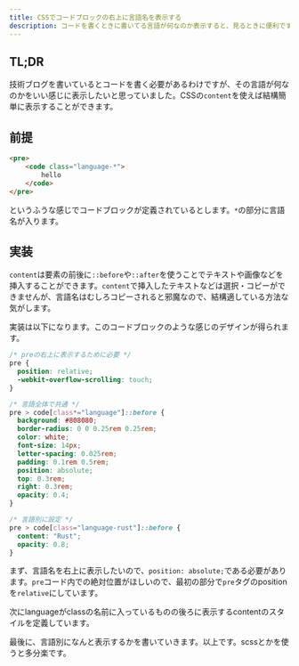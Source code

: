 ```yaml
---
title: CSSでコードブロックの右上に言語名を表示する
description: コードを書くときに書いてる言語が何なのか表示すると、見るときに便利です。CSSだけで実現できます。
---
```


## TL;DR

技術ブログを書いているとコードを書く必要があるわけですが、その言語が何なのかをいい感じに表示したいと思っていました。CSSの`content`を使えば結構簡単に表示することができます。

## 前提

```html
<pre>
    <code class="language-*">
        hello
    </code>
</pre>
```

というふうな感じでコードブロックが定義されているとします。`*`の部分に言語名が入ります。

## 実装

`content`は要素の前後に`::before`や`::after`を使うことでテキストや画像などを挿入することができます。`content`で挿入したテキストなどは選択・コピーができませんが、言語名はむしろコピーされると邪魔なので、結構適している方法な気がします。

実装は以下になります。このコードブロックのような感じのデザインが得られます。

```css
/* preの右上に表示するために必要 */
pre {
  position: relative;
  -webkit-overflow-scrolling: touch;
}

/* 言語全体で共通 */
pre > code[class*="language"]::before {
  background: #808080;
  border-radius: 0 0 0.25rem 0.25rem;
  color: white;
  font-size: 14px;
  letter-spacing: 0.025rem;
  padding: 0.1rem 0.5rem;
  position: absolute;
  top: 0.3rem;
  right: 0.3rem;
  opacity: 0.4;
}

/* 言語別に設定 */
pre > code[class="language-rust"]::before {
  content: "Rust";
  opacity: 0.8;
}
```

まず、言語名を右上に表示したいので、`position: absolute;`である必要があります。`pre`コード内での絶対位置がほしいので、最初の部分で`pre`タグのpositionを`relative`にしています。

次にlanguageがclassの名前に入っているものの後ろに表示するcontentのスタイルを定義しています。

最後に、言語別になんと表示するかを書いていきます。以上です。scssとかを使うと多分楽です。
